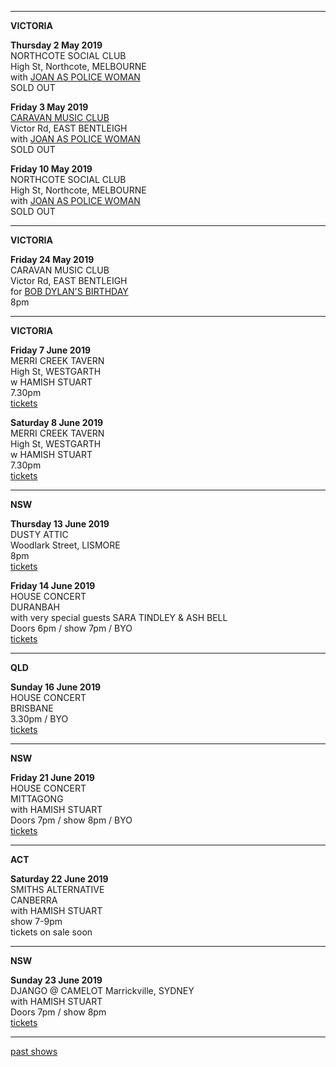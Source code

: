 * * * * * 

**VICTORIA**    

**Thursday 2 May 2019**  
NORTHCOTE SOCIAL CLUB         
High St, Northcote, MELBOURNE          
with [JOAN AS POLICE WOMAN](http://joanaspolicewoman.com/)       
SOLD OUT    

**Friday 3 May 2019**  
[CARAVAN MUSIC CLUB](https://www.caravanmusic.com.au/gigs/joan-as-police-woman-damned-devotion-tour/)           
Victor Rd, EAST BENTLEIGH           
with [JOAN AS POLICE WOMAN](http://joanaspolicewoman.com/)       
SOLD OUT    
    
**Friday 10 May 2019**  
NORTHCOTE SOCIAL CLUB         
High St, Northcote, MELBOURNE          
with [JOAN AS POLICE WOMAN](http://joanaspolicewoman.com/)       
SOLD OUT    

* * * * * 

**VICTORIA**    

**Friday 24 May 2019**  
CARAVAN MUSIC CLUB         
Victor Rd, EAST BENTLEIGH            
for [BOB DYLAN'S BIRTHDAY](https://www.caravanmusic.com.au/gigs/bob-dylans-70th-birthday-celebration-3-2/)  
8pm  

* * * * *    

**VICTORIA**    

**Friday 7 June 2019**   
MERRI CREEK TAVERN  
High St, WESTGARTH  
w HAMISH STUART  
7.30pm  
[tickets](https://tix.fomoevents.com/e/krm5ecW61tnp1XRaNl0)  

**Saturday 8 June 2019**  
MERRI CREEK TAVERN  
High St, WESTGARTH  
w HAMISH STUART  
7.30pm  
[tickets](https://tix.fomoevents.com/e/JvBXFcI_xEmlLswUBkk)  

* * * * *    

**NSW**    

**Thursday 13 June 2019**  
DUSTY ATTIC  
Woodlark Street, LISMORE  
8pm  
[tickets](http://www.trybooking.com/BCCBY)    

**Friday 14 June 2019**  
HOUSE CONCERT  
DURANBAH  
with very special guests SARA TINDLEY & ASH BELL  
Doors 6pm / show 7pm / BYO  
[tickets](https://www.trybooking.com/BCCQX)  

* * * * *    

**QLD**    

**Sunday 16 June 2019**  
HOUSE CONCERT  
BRISBANE  
3.30pm / BYO  
[tickets](https://www.trybooking.com/BCCCN)    

* * * * *    

**NSW**    

**Friday 21 June 2019**  
HOUSE CONCERT  
MITTAGONG  
with HAMISH STUART  
Doors 7pm / show 8pm / BYO  
[tickets](https://www.trybooking.com/BCCDY)  
 
* * * * *    

**ACT**    

**Saturday 22 June 2019**  
SMITHS ALTERNATIVE  
CANBERRA  
with HAMISH STUART  
show 7-9pm  
tickets on sale soon  
  
* * * * *    

**NSW**    

**Sunday 23 June 2019**    
DJANGO @ CAMELOT
Marrickville, SYDNEY  
with HAMISH STUART  
Doors 7pm / show 8pm   
[tickets](https://www.stickytickets.com.au/85552/lucie_thorne__hamish_stuart_single_launch__django_%40_camelot.aspx)  

* * * * *    

[past shows](?p=shows/archive/)
